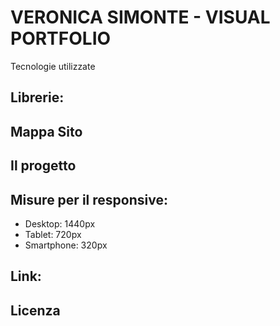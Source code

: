 # VERONICA SIMONTE - VISUAL PORTFOLIO
Tecnologie utilizzate


## Librerie:


## Mappa Sito


## Il progetto


## Misure per il responsive:
- Desktop: 1440px
- Tablet: 720px
- Smartphone: 320px

## Link:

## Licenza
